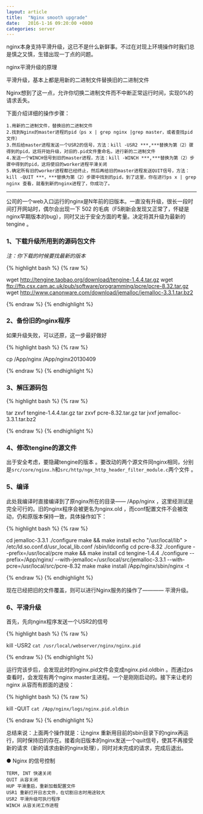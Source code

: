 ```yaml
---
layout: article
title:  "Nginx smooth upgrade"
date:   2016-1-16 09:20:00 +0800
categories: server
---
```


nginx本身支持平滑升级，这已不是什么新鲜事。不过在对现上环境操作时我们总是慎之又慎，生错出现一丁点的问题。

nginx平滑升级的原理

平滑升级，基本上都是用新的二进制文件替换旧的二进制文件

Nginx想到了这一点，允许你切换二进制文件而不中断正常运行时间，实现0%的请求丢失。

下面介绍详细的操作步骤：

    1.用新的二进制文件，替换旧的二进制文件
    2.找到Nginx的master进程的pid（ps x | grep nginx |grep master，或者查找pid文件）
    3.然后给master进程发送一个USR2的信号，方法：kill -USR2 ***,***替换为第（2）骤得到的pid，这将开始升级，对旧的.pid文件重命名，进行新的二进制文件
    4.发送一个WINCH信号到旧的master进程，方法：kill -WINCH ***,***替换为第（2）步骤中得到的pid，这将使旧的worker进程平滑关闭
    5.确定所有旧的worker进程都已经终止，然后再给旧的master进程发送QUIT信号，方法：kill -QUIT ***，***替换为第（2）步骤中找到的pid，到了这里，你在进行ps x | grep nginx 查看，就看到新的nginx进程了，你成功了。

----------

公司的一个web入口运行的nginx是N年前的旧版本。一直没有升级，很长一段时间打开网站时，偶尔会出现一下 502 的毛病（F5刷新会发现又正常了，怀疑是nginx早期版本的bug），同时又出于安全方面的考量。决定将其升级为最新的tengine 。

### 1、下载升级所用到的源码包文件 ###

*注：你下载的时候要找最新的版本*

{% highlight bash %}
{% raw %}

wget http://tengine.taobao.org/download/tengine-1.4.4.tar.gz
wget ftp://ftp.csx.cam.ac.uk/pub/software/programming/pcre/pcre-8.32.tar.gz
wget http://www.canonware.com/download/jemalloc/jemalloc-3.3.1.tar.bz2

{% endraw %}
{% endhighlight %}

### 2、备份旧的nginx程序 ###

如果升级失败，可以还原，这一步最好做好

{% highlight bash %}
{% raw %}

cp /App/nginx /App/nginx20130409

{% endraw %}
{% endhighlight %}

### 3、解压源码包 ###

{% highlight bash %}
{% raw %}

tar zxvf tengine-1.4.4.tar.gz
tar zxvf pcre-8.32.tar.gz
tar jvxf jemalloc-3.3.1.tar.bz2

{% endraw %}
{% endhighlight %}

### 4、修改tengine的源文件 ###

出于安全考虑，要隐藏tengine的版本 。要改动的两个源文件同nginx相同，分别是`src/core/nginx.h`和`src/http/ngx_http_header_filter_module.c`两个文件 。

### 5、编译 ###

此处我编译时直接编译到了原nginx所在的目录—— /App/nginx ，这里经测试是完全可行的。旧的nginx程序会被更名为nginx.old ，而conf配置文件不会被改动，仍和原版本保持一致，具体操作如下：

{% highlight bash %}
{% raw %}

cd jemalloc-3.3.1
./configure
make && make install
echo "/usr/local/lib" > /etc/ld.so.conf.d/usr_local_lib.conf
/sbin/ldconfig
cd pcre-8.32
./configure --prefix=/usr/local/pcre
make && make install
cd tengine-1.4.4
./configure --prefix=/App/nginx/ --with-jemalloc=/usr/local/src/jemalloc-3.3.1 --with-pcre=/usr/local/src/pcre-8.32
make
make install
/App/nginx/sbin/nginx -t

{% endraw %}
{% endhighlight %}

现在已经把旧的文件覆盖，则可以进行Nginx服务的操作了———— 平滑升级。

### 6、平滑升级 ###

首先，先向nginx程序发送一个USR2的信号

{% highlight bash %}
{% raw %}

kill -USR2 `cat /usr/local/webserver/nginx/nginx.pid`

{% endraw %}
{% endhighlight %}

运行完该步后，会发现此时的nginx.pid文件会变成nginx.pid.oldbin 。而通过ps 查看时，会发现有两个nginx master主进程。一个是刚刚启动的。接下来让老的nginx 从容而有颜面的退役：

{% highlight bash %}
{% raw %}

kill -QUIT `cat /App/nginx/logs/nginx.pid.oldbin`

{% endraw %}
{% endhighlight %}

总结来说：上面两个操作就是：让nginx 重新用目前的sbin目录下的nginx再运行，同时保持旧的存在。接着向旧版本的nginx发送一个quit信号，使其不再接受新的请求（新的请求由新的nginx处理），同时对未完成的请求，完成后退出。

● Nginx 的信号控制

    TERM, INT 快速关闭
    QUIT 从容关闭
    HUP 平滑重启，重新加载配置文件
    USR1 重新打开日志文件，在切割日志时用途较大
    USR2 平滑升级可执行程序
    WINCH 从容关闭工作进程